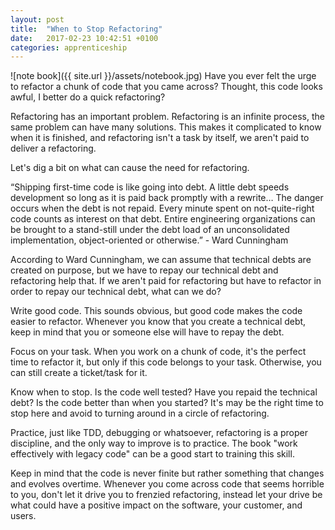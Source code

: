 ```yaml
---
layout: post
title:  "When to Stop Refactoring"
date:   2017-02-23 10:42:51 +0100
categories: apprenticeship
---
```

![note book]({{ site.url }}/assets/notebook.jpg)
Have you ever felt the urge  to refactor a chunk of code that you came across?
Thought, this code looks awful, I better do a quick refactoring?

Refactoring has an important problem. Refactoring is an infinite process, the
same problem can have many solutions. This makes it complicated to know when it
is finished, and refactoring isn't a task by itself, we aren't paid to deliver
a refactoring.

Let's dig a bit on what can cause the need for refactoring.

“Shipping first-time code is like going into debt. A little debt speeds
development so long as it is paid back promptly with a rewrite… The danger
occurs when the debt is not repaid. Every minute spent on not-quite-right code
counts as interest on that debt. Entire engineering organizations can be brought
to a stand-still under the debt load of an unconsolidated implementation,
object-oriented or otherwise.” - Ward Cunningham

According to Ward Cunningham, we can assume that technical debts are created on
purpose, but we have to repay our technical debt and refactoring help that. If
we aren't paid for refactoring but have to refactor in order to repay our
technical debt, what can we do?

Write good code. This sounds obvious, but good code makes the code easier to
refactor. Whenever you know that you create a technical debt, keep in mind that
you or someone else will have to repay the debt.

Focus on your task. When you work on a chunk of code, it's the perfect time to
refactor it, but only if this code belongs to your task. Otherwise, you can
still create a ticket/task for it.

Know when to stop. Is the code well tested? Have you repaid the technical debt?
Is the code better than when you started? It's may be the right time to stop
here and avoid to turning around in a circle of refactoring.

Practice, just like TDD, debugging or whatsoever, refactoring is a proper
discipline, and the only way to improve is to practice. The book "work
effectively with legacy code" can be a good start to training this skill.

Keep in mind that the code is never finite but rather something that changes
and evolves overtime. Whenever you come across code that seems horrible to you,
don't let it drive you to frenzied refactoring, instead let your drive be what
could have a positive impact on the software, your customer, and users.
